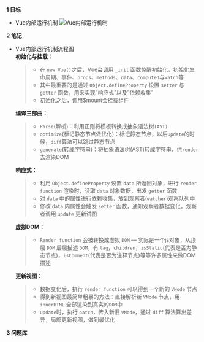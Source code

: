 **1 目标**
* Vue内部运行机制
![Vue内部运行机制](https://upload-images.jianshu.io/upload_images/7510511-c2ae527501cf39f7.png)

**2 笔记**
* Vue内部运行机制流程图  
    **初始化与挂载：**
    > * 在 `new Vue()`之后，Vue会调用 `_init` 函数惊醒初始化，初始化生命周期、事件、`props`、`methods`、`data`、`computed`与`watch`等  
    > * 其中最重要的是通过 `Object.defineProperty` 设置 `setter` 与 `getter` 函数，用来实现"响应式"以及"依赖收集"
    > * 初始化之后，调用$mount会挂载组件

    **编译三部曲：**
    > * `Parse`(解析)：利用正则将模板转换成抽象语法树`(AST)`  
    > * `optimize`(标记静态节点做优化)：标记静态节点，以后`update`的时候，`diff`算法可以跳过静态节点
    > * `generate`(转成字符串)：将抽象语法树(AST)转成字符串，供`render`去渲染DOM

    **响应式：**
    > * 利用 `Object.defineProperty` 设置 `data` 所返回对象，进行 `render function` 渲染时，读取 `data` 对象数据，出发 `getter` 函数
    > * 对 `data` 中的属性进行依赖收集，放到观察者(`watcher`)观察队列中
    > * 修改 `data` 内属性会触发 `setter` 函数，通知观察者数据变化，观察者调用 `update` 更新试图

    **虚拟DOM：**
    > * `Render function` 会被转换成虚拟 `DOM` — 实际是一个js对象，从顶层 `DOM` 层层描述 `DOM`，有 `tag`，`children`，`isStatic`(代表是否为静态节点)，`isComment`(代表是否为注释节点)等等许多属性来做DOM描述

    **更新视图：**
    > * 数据变化后，执行 `render function` 可以得到一个新的 `VNode` 节点  
    > * 得到新视图最简单粗暴的方法：直接解析新 `VNode` 节点，用 `innerHTML` 全部渲染到真实的`DOM`中
    > * `update`时，执行 `patch`，传入新旧 `VNode`，通过 `diff` 算法算出差异，局部更新视图，做到最优化

**3 问题库**
